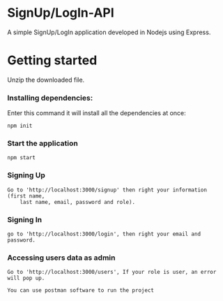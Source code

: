 # SignUp/LogIn-API

A simple SignUp/LogIn application developed in Nodejs using Express.

# Getting started

Unzip the downloaded file.

### Installing dependencies:

Enter this command it will install all the dependencies at once:

```
npm init
```

### Start the application

```
npm start
```

### Signing Up

```
Go to 'http://localhost:3000/signup' then right your information (first name,
	last name, email, password and role).
```

### Signing In

```
go to 'http://localhost:3000/login', then right your email and password.
```

### Accessing users data as admin

```
Go to 'http://localhost:3000/users', If your role is user, an error will pop up.
```



```
You can use postman software to run the project
```
